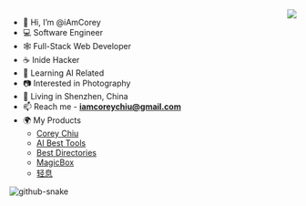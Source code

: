 
<picture>
  <source
    srcset="https://github-readme-stats-one-bice.vercel.app/api?username=iAmCorey&show_icons=true&icon_color=0366d6&bg_color=ffffff&theme=github_dark&include_all_commits=true&count_private=true&role=OWNER,ORGANIZATION_MEMBER,COLLABORATOR"
    media="(prefers-color-scheme: dark)" />
  <source
    srcset="https://github-readme-stats-one-bice.vercel.app/api?username=iAmCorey&show_icons=true&icon_color=0366d6&bg_color=ffffff&include_all_commits=true&count_private=true&role=OWNER,ORGANIZATION_MEMBER,COLLABORATOR"
    media="(prefers-color-scheme: light), (prefers-color-scheme: no-preference)" />
  <img src="https://github-readme-stats-one-bice.vercel.app/api?username=iAmCorey&show_icons=true&icon_color=0366d6&bg_color=ffffff&include_all_commits=true&count_private=true&role=OWNER,ORGANIZATION_MEMBER,COLLABORATOR"
    align="right" />
</picture>

- 👋 Hi, I’m @iAmCorey
- 💻 Software Engineer
- 🕸 Full-Stack Web Developer
- ☕️ Inide Hacker
- 👀 Learning AI Related
- 📷 Interested in Photography
- 📍 Living in Shenzhen, China
- 📫 Reach me - **iamcoreychiu@gmail.com**
- 🌍 My Products
  - [Corey Chiu](https://coreychiu.com)
  - [AI Best Tools](https://aibest.tools)
  - [Best Directories](https://bestdirectories.org)
  - [MagicBox](https://magicbox.tools)
  - [轻息](https://apps.apple.com/us/app/auram/id6742171445)

<!---
iAmCorey/iAmCorey is a ✨ special ✨ repository because its `README.md` (this file) appears on your GitHub profile.
You can click the Preview link to take a look at your changes.
--->


  <!-- snake contribution -->
   <picture>
    <source media="(prefers-color-scheme: dark)" srcset="github-contribution-snake/github-contribution-grid-snake-dark.svg" />
    <source media="(prefers-color-scheme: light)" srcset="github-contribution-snake/github-contribution-grid-snake.svg" />
    <img alt="github-snake" src="github-snake.svg" />
  </picture>
